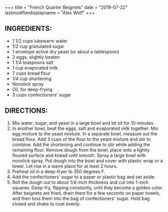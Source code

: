 +++
title = "French Quarter Beignets"
date = "2019-07-22"
lastmodifierdisplayname = "Alex Wolf"
+++

## INGREDIENTS:

* 1 1/2 cups lukewarm water
* 1/2 cup granulated sugar
* 1 envelope active dry yeast (or about a tablespoon)
* 2 eggs, slightly beaten
* 1 1/4 teaspoons salt
* 1 cup evaporated milk
* 7 cups bread flour
* 1/4 cup shortening
* Nonstick spray
* Oil, for deep-frying
* 3 cups confectioners' sugar

## DIRECTIONS:

1. Mix water, sugar, and yeast in a large bowl and let sit for 10 minutes.
1. In another bowl, beat the eggs, salt and evaporated milk together. Mix egg mixture to the yeast mixture. In a separate bowl, measure out the bread flour. Add 3 cups of the flour to the yeast mixture and stir to combine. Add the shortening and continue to stir while adding the remaining flour. Remove dough from the bowl, place onto a lightly floured surface and knead until smooth. Spray a large bowl with nonstick spray. Put dough into the bowl and cover with plastic wrap or a towel. Let rise in a warm place for at least 2 hours.
1. Preheat oil in a deep-fryer to 350 degrees F.
1. Add the confectioners' sugar to a paper or plastic bag and set aside.
1. Roll the dough out to about 1/4-inch thickness and cut into 1-inch squares. Deep-fry, flipping constantly, until they become a golden color. After beignets are fried, drain them for a few seconds on paper towels, and then toss them into the bag of confectioners' sugar. Hold bag closed and shake to coat evenly.
